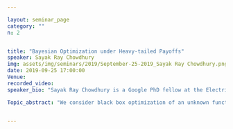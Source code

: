 ```yaml
---

layout: seminar_page
category: ""
n: 2


title: "Bayesian Optimization under Heavy-tailed Payoffs"
speaker: Sayak Ray Chowdhury
img: assets/img/seminars/2019/September-25-2019_Sayak Ray Chowdhury.png
date: 2019-09-25 17:00:00 
Venue:
recorded_video: 
speaker_bio: "Sayak Ray Chowdhury is a Google PhD fellow at the Electrical Communication Engineering department, IISc Bangalore working with Prof. Aditya Gopalan. His research interests include reinforcement learning and multi-armed bandit problems with applications in recommendation systems, sensor networks etc. Previously, He did his M.E. in System Science and Automation from IISc, Bangalore and B.E. in Electrical Engineering from Jadavpur University, Kolkata."

Topic_abstract: "We consider black box optimization of an unknown function in the nonparametric Gaussian process setting when the noise in the observed function values can be heavy tailed. This is in contrast to existing literature that typically assumes sub-Gaussian noise distributions for queries. Under the assumption that the unknown function belongs to the Reproducing Kernel Hilbert Space (RKHS) induced by a kernel, we first show that an adaptation of the well-known GP-UCB algorithm with reward truncation enjoys sublinear $Õ(T^\ᶠʳᵃᶜ^{²^ ⁺^ ^α{2(1+α)}})$ regret even with only the $(1+α)$-th moments, $α ∈ (0,1]$, of the reward distribution being bounded ($Õ$ hides logarithmic factors). However, for the common squared exponential (SE) and Mat\'{e}rn kernels, this is seen to be significantly larger than a fundamental $Ω(T^\ᶠʳᵃᶜ^{¹{1+α}})$ lower bound on regret. We resolve this gap by developing novel Bayesian optimization algorithms, based on kernel approximation techniques, with regret bounds matching the lower bound in order for the SE kernel. We numerically benchmark the algorithms on environments based on both synthetic models and real-world data sets."


---
```


